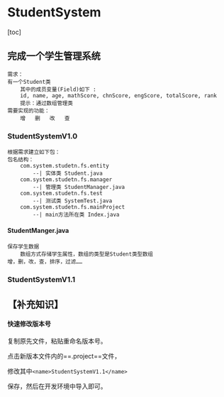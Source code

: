 # StudentSystem

[toc]

## 完成一个学生管理系统

```
需求：
有一个Student类
	其中的成员变量(Field)如下 :
	id, name, age, mathScore, chnScore, engScore, totalScore, rank	
	提示：通过数组管理类
需要实现的功能：
	增	删	改	查
```

### StudentSystemV1.0

```
根据需求建立如下包：
包名结构：
	com.system.studetn.fs.entity
		--| 实体类 Student.java
	com.system.studetn.fs.manager
		--| 管理类 StudentManager.java
	com.system.studetn.fs.test
		--| 测试类 SystemTest.java
	com.system.studetn.fs.mainProject
		--| main方法所在类 Index.java
```

#### StudentManger.java

```
保存学生数据
	数组方式存储学生属性，数组的类型是Student类型数组
增，删，改，查，排序，过滤……
```

### StudentSystemV1.1



## 【补充知识】

#### 快速修改版本号

复制原先文件，粘贴重命名版本号。

点击新版本文件内的==.project==文件，

修改其中`<name>StudentSystemV1.1</name>`  

保存，然后在开发环境中导入即可。


